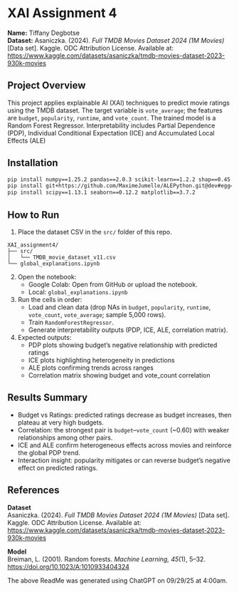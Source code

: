 # XAI Assignment 4

**Name:** Tiffany Degbotse  
**Dataset:** Asaniczka. (2024). *Full TMDB Movies Dataset 2024 (1M Movies)* [Data set]. Kaggle. ODC Attribution License. Available at: https://www.kaggle.com/datasets/asaniczka/tmdb-movies-dataset-2023-930k-movies  

## Project Overview  
This project applies explainable AI (XAI) techniques to predict movie ratings using the TMDB dataset. The target variable is `vote_average`; the features are `budget`, `popularity`, `runtime`, and `vote_count`. The trained model is a Random Forest Regressor. Interpretability includes Partial Dependence (PDP), Individual Conditional Expectation (ICE) and Accumulated Local Effects (ALE)

## Installation  
```bash
pip install numpy==1.25.2 pandas==2.0.3 scikit-learn==1.2.2 shap==0.45.1
pip install git+https://github.com/MaximeJumelle/ALEPython.git@dev#egg=alepython
pip install scipy==1.13.1 seaborn==0.12.2 matplotlib==3.7.2
```  

## How to Run  
1. Place the dataset CSV in the `src/` folder of this repo.  
```
XAI_assignment4/
├── src/
│   └── TMDB_movie_dataset_v11.csv
└── global_explanations.ipynb
```
2. Open the notebook:  
   - Google Colab: Open from GitHub or upload the notebook.  
   - Local: `global_explanations.ipynb`  
3. Run the cells in order:  
   - Load and clean data (drop NAs in `budget`, `popularity`, `runtime`, `vote_count`, `vote_average`; sample 5,000 rows).  
   - Train `RandomForestRegressor`.  
   - Generate interpretability outputs (PDP, ICE, ALE, correlation matrix).  
4. Expected outputs:  
   - PDP plots showing budget’s negative relationship with predicted ratings  
   - ICE plots highlighting heterogeneity in predictions  
   - ALE plots confirming trends across ranges  
   - Correlation matrix showing budget and vote_count correlation  

## Results Summary  
- Budget vs Ratings: predicted ratings decrease as budget increases, then plateau at very high budgets.  
- Correlation: the strongest pair is `budget`–`vote_count` (~0.60) with weaker relationships among other pairs.  
- ICE and ALE confirm heterogeneous effects across movies and reinforce the global PDP trend.  
- Interaction insight: popularity mitigates or can reverse budget’s negative effect on predicted ratings.  

## References  

**Dataset**  
Asaniczka. (2024). *Full TMDB Movies Dataset 2024 (1M Movies)* [Data set]. Kaggle. ODC Attribution License. Available at: https://www.kaggle.com/datasets/asaniczka/tmdb-movies-dataset-2023-930k-movies  

**Model**  
Breiman, L. (2001). Random forests. *Machine Learning, 45*(1), 5–32. https://doi.org/10.1023/A:1010933404324  

The above ReadMe  was generated using ChatGPT on 09/29/25 at 4:00am.
